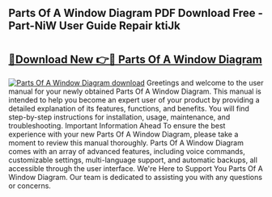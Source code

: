 ## Parts Of A Window Diagram PDF Download Free - Part-NiW User Guide Repair ktiJk

# <h2><a href="http://dfhlimx.blite.top/?on=Parts+Of+A+Window+Diagram">🔗Download New 👉🔴 Parts Of A Window Diagram</a></h2>

[![Parts Of A Window Diagram download](https://i.imgur.com/lujVjoI.png)](http://dfhlimx.blite.top/?on=Parts+Of+A+Window+Diagram)
Greetings and welcome to the user manual for your newly obtained Parts Of A Window Diagram. This manual is intended to help you become an expert user of your product by providing a detailed explanation of its features, functions, and benefits. You will find step-by-step instructions for installation, usage, maintenance, and troubleshooting. Important Information Ahead To ensure the best experience with your new Parts Of A Window Diagram, please take a moment to review this manual thoroughly. Parts Of A Window Diagram comes with an array of advanced features, including voice commands, customizable settings, multi-language support, and automatic backups, all accessible through the user interface. We're Here to Support You Parts Of A Window Diagram. Our team is dedicated to assisting you with any questions or concerns.
